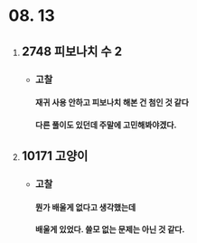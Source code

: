 # 08. 13
1. ## **2748 피보나치 수 2**

    - ### 고찰
        #### 재귀 사용 안하고 피보나치 해본 건 첨인 것 같다
        ####  다른 풀이도 있던데 주말에 고민해봐야겠다.


1. ## **10171 고양이**

    - ### 고찰
        #### 뭔가 배울게 없다고 생각했는데
        #### 배울게 있었다. 쓸모 없는 문제는 아닌 것 같다.
